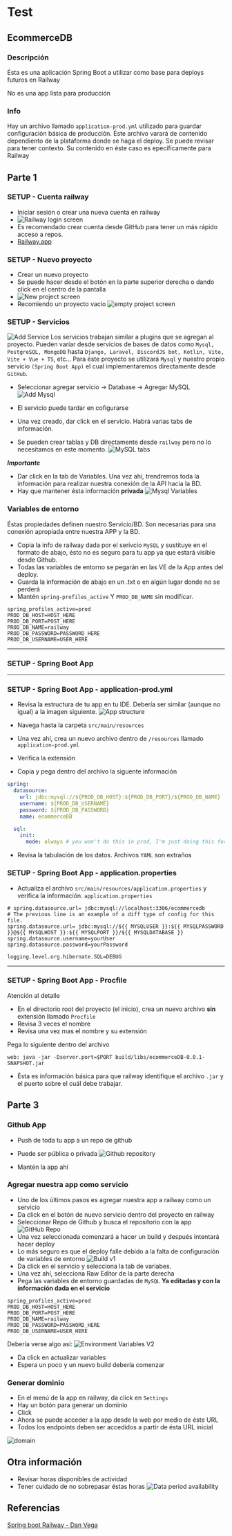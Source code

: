 # Test

## EcommerceDB

### Descripción

Ésta es una aplicación Spring Boot a utilizar como base para deploys futuros en Railway

No es una app lista para producción

### Info

Hay un archivo llamado ```application-prod.yml``` utilizado para guardar configuración básica de producción. Éste archivo varará de contenido dependiento de la plataforma donde se haga el deploy. Se puede revisar para tener contexto. Su contenido en éste caso es epecíficamente para Railway


## Parte 1

### SETUP - Cuenta railway

- Iniciar sesión o crear una nueva cuenta en railway
- ![Railway login screen](/img/login.png)
- Es recomendado crear cuenta desde GitHub para tener un más rápido acceso a repos.
- [Railway.app](railway.app)

### SETUP - Nuevo proyecto

- Crear un nuevo proyecto
- Se puede hacer desde el botón en la parte superior derecha o dando click en el centro de la pantalla
- ![New project screen](/img/newProject.png)
- Recomiendo un proyecto vacío
![empty project screen](/img/empty.png)

### SETUP - Servicios

![Add Service](/img/addService.png)
Los servicios trabajan similar a plugins que se agregan al proyecto. Pueden variar desde servicios de bases de datos como ```Mysql, PostgreSQL, MongoDB``` hasta ```Django, Laravel, DiscordJS bot, Kotlin, Vite, Vite + Vue + TS```, etc... Para éste proyecto se utilizará ```Mysql``` y nuestro propio servicio ```(Spring Boot App)``` el cual implementaremos directamente desde ```GitHub```.


- Seleccionar agregar servicio -> Database -> Agregar MySQL
![Add Mysql](/img/mysql.png)

- El servicio puede tardar en cofigurarse
- Una vez creado, dar click en el servicio. Habrá varias tabs de información.
- Se pueden crear tablas y DB directamente desde ```railway``` pero no lo necesitamos en este momento.
![MySQL tabs](/img/mysqltabs.png)

***Importante***

- Dar click en la tab de Variables. Una vez ahí, trendremos toda la información para realizar nuestra conexión de la API hacia la BD.
- Hay que mantener ésta información **privada**
![Mysql Variables](/img/mysqlvariables.png)

### Variables de entorno

Éstas propiedades definen nuestro Servicio/BD. Son necesarias para una conexión apropiada entre nuestra APP y la BD.

- Copia la info de railway dada por el serivcio ```MySQL``` y sustituye en el formato de abajo, ésto no es seguro para tu app ya que estará visible desde Github. 
- Todas las variables de entorno se pegarán en las VE de la App antes del deploy.
- Guarda la información de abajo en un .txt o en algún lugar donde no se perderá
- Mantén ```spring-profiles_active``` Y ```PROD_DB_NAME``` sin modificar.

```properties
spring_profiles_active=prod
PROD_DB_HOST=HOST_HERE
PROD_DB_PORT=POST_HERE
PROD_DB_NAME=railway
PROD_DB_PASSWORD=PASSWORD_HERE
PROD_DB_USERNAME=USER_HERE
```
---
### SETUP - Spring Boot App
--- 

### SETUP - Spring Boot App - application-prod.yml

- Revisa la estructura de tu app en tu IDE. Debería ser similar (aunque no igual) a la imagen siguiente.
![App structure](/img/springAppStructure.png)
- Navega hasta la carpeta ```src/main/resources```
- Una vez ahí, crea un nuevo archivo dentro de ```/resources``` llamado ```application-prod.yml```
- Verifica la extensión

- Copia y pega dentro del archivo la siguente información
```yml
spring:
  datasource:
    url: jdbc:mysql://${PROD_DB_HOST}:${PROD_DB_PORT}/${PROD_DB_NAME}
    username: ${PROD_DB_USERNAME}
    password: ${PROD_DB_PASSWORD}
    name: ecommerceDB

  sql:
    init:
      mode: always # you won't do this in prod, I'm just doing this for demo purposes
```
- Revisa la tabulación de los datos. Archivos ```YAML``` son extraños


### SETUP - Spring Boot App - application.properties

- Actualiza el archivo ```src/main/resources/application.properties```  y verifica la información.
```application.properties```
```properties
# spring.datasource.url= jdbc:mysql://localhost:3306/ecommercedb
# The previous line is an example of a diff type of config for this file.
spring.datasource.url= jdbc:mysql://${{ MYSQLUSER }}:${{ MYSQLPASSWORD }}@${{ MYSQLHOST }}:${{ MYSQLPORT }}/${{ MYSQLDATABASE }}
spring.datasource.username=yourUser
spring.datasource.password=yourPassword

logging.level.org.hibernate.SQL=DEBUG
```
--- 
### SETUP - Spring Boot App - Procfile

Atención al detalle
- En el directorio root del proyecto (el inicio), crea un nuevo archivo **sin** extensión llamado ```Procfile```
- Revisa 3 veces el nombre
- Revisa una vez mas el nombre y su extensión

Pega lo siguiente dentro del archivo
```
web: java -jar -Dserver.port=$PORT build/libs/ecommerceDB-0.0.1-SNAPSHOT.jar
```

- Ésta es información básica para que railway identifique el archivo ```.jar``` y el puerto sobre el cuál debe trabajar.

## Parte 3

### Github App

- Push de toda tu app a un repo de github
- Puede ser pública o privada
![Github repository](/img/githubProject.png)

- Mantén la app ahí

### Agregar nuestra app como servicio

- Uno de los últimos pasos es agregar nuestra app a railway como un servicio
- Da click en el botón de nuevo servicio dentro del proyecto en railway
- Seleccionar Repo de Github y busca el repositorio con la app
![GitHub Repo](/img/githubRepo.png)
- Una vez seleccionada comenzará a hacer un build y después intentará hacer deploy
- Lo más seguro es que el deploy falle debido a la falta de configuración de variables de entorno
![Build v1](/img/buildv1.png)
- Da click en el servicio y selecciona la tab de variabes.
- Una vez ahí, selecciona Raw Editor de la parte derecha
- Pega las variables de entorno guardadas de ```MySQL``` **Ya editadas y con la información dada en el servicio**

```properties
spring_profiles_active=prod
PROD_DB_HOST=HOST_HERE
PROD_DB_PORT=POST_HERE
PROD_DB_NAME=railway
PROD_DB_PASSWORD=PASSWORD_HERE
PROD_DB_USERNAME=USER_HERE
```

Debería verse algo así:
![Environment Variables V2](/img/EnvironmentVar2.png)

- Da click en actualizar variables
- Espera un poco y un nuevo build debería comenzar

### Generar dominio

- En el menú de la app en railway, da click en ```Settings```
- Hay un botón para generar un dominio
- Click
- Ahora se puede acceder a la app desde la web por medio de éste URL
- Todos los endpoints deben ser accedidos a partir de ésta URL inicial

![domain](/img/domain.png)

## Otra información

- Revisar horas disponibles de actividad
- Tener cuidado de no sobrepasar éstas horas
![Data period availability](/img/period.png)

## Referencias

[Spring boot Railway - Dan Vega](https://www.youtube.com/watch?v=5sVxvF47dcU&t=820s)